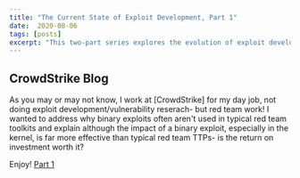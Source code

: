 ```yaml
---
title: "The Current State of Exploit Development, Part 1"
date:  2020-08-06
tags: [posts]
excerpt: "This two-part series explores the evolution of exploit development and vulnerability research on Windows- beginning with types and legacy mitigation techniques
---
```

CrowdStrike Blog
---

As you may or may not know, I work at [CrowdStrike] for my day job, not doing exploit development/vulnerability reserach- but red team work! I wanted to address why binary exploits often aren't used in typical red team toolkits and explain although the impact of a binary exploit, especially in the kernel, is far more effective than typical red team TTPs- is the return on investment worth it?

Enjoy! [Part 1](https://crowdstrike.com/blog/state-of-exploit-development-part-1)
